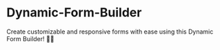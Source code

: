 # Dynamic-Form-Builder
Create customizable and responsive forms with ease using this Dynamic Form Builder! 📝✨
